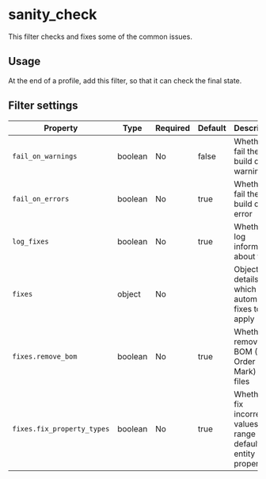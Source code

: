 # sanity_check

This filter checks and fixes some of the common issues.

## Usage

At the end of a profile, add this filter, so that it can check the final state.

## Filter settings

| Property                   | Type    | Required | Default | Description                                                                |
|----------------------------|---------|----------|---------|----------------------------------------------------------------------------|
| `fail_on_warnings`         | boolean | No       | false   | Whether to fail the build on a warning                                     |
| `fail_on_errors`           | boolean | No       | true    | Whether to fail the build on an error                                      |
| `log_fixes`                | boolean | No       | true    | Whether to log information about fixes                                     |
| `fixes`                    | object  | No       |         | Object, that details which automatic fixes to apply                        |
| `fixes.remove_bom`         | boolean | No       | true    | Whether to remove BOM (Byte Order Mark) from files                         |
| `fixes.fix_property_types` | boolean | No       | true    | Whether to fix incorrect values for range and default in entity properties |                                                                                                                                                                                                                                                                 |